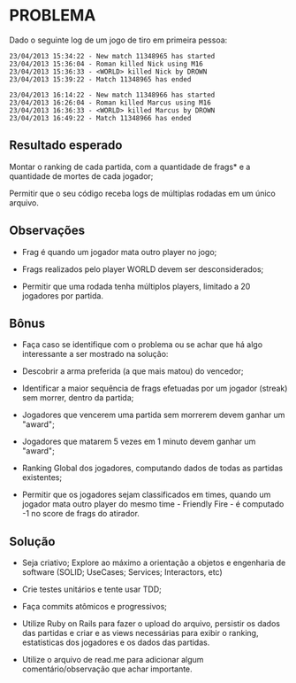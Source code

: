 # PROBLEMA
Dado o seguinte log de um jogo de tiro em primeira pessoa:

```
23/04/2013 15:34:22 - New match 11348965 has started
23/04/2013 15:36:04 - Roman killed Nick using M16
23/04/2013 15:36:33 - <WORLD> killed Nick by DROWN
23/04/2013 15:39:22 - Match 11348965 has ended

23/04/2013 16:14:22 - New match 11348966 has started
23/04/2013 16:26:04 - Roman killed Marcus using M16
23/04/2013 16:36:33 - <WORLD> killed Marcus by DROWN
23/04/2013 16:49:22 - Match 11348966 has ended
```

## Resultado esperado
Montar o ranking de cada partida, com a quantidade de frags* e a quantidade de mortes de cada jogador;

Permitir que o seu código receba logs de múltiplas rodadas em um único arquivo.
## Observações

- Frag é quando um jogador mata outro player no jogo;

- Frags realizados pelo player WORLD devem ser desconsiderados;

- Permitir que uma rodada tenha múltiplos players, limitado a 20 jogadores por partida.

## Bônus
- Faça caso se identifique com o problema ou se achar que há algo interessante a ser mostrado na solução:

- Descobrir a arma preferida (a que mais matou) do vencedor;

- Identificar a maior sequência de frags efetuadas por um jogador (streak) sem morrer, dentro da partida;

- Jogadores que vencerem uma partida sem morrerem devem ganhar um "award";

- Jogadores que matarem 5 vezes em 1 minuto devem ganhar um "award";

- Ranking Global dos jogadores, computando dados de todas as partidas existentes;

- Permitir que os jogadores sejam classificados em times, quando um jogador mata outro player do mesmo time - Friendly Fire - é computado -1 no score de frags do atirador.

## Solução
- Seja criativo;
Explore ao máximo a orientação a objetos e engenharia de software (SOLID; UseCases; Services; Interactors, etc)

- Crie testes unitários e tente usar TDD;

- Faça commits atômicos e progressivos;

- Utilize Ruby on Rails para fazer o upload do arquivo, persistir os dados das partidas e criar e as views necessárias para exibir o ranking, estatisticas dos jogadores e os dados das partidas.

- Utilize o arquivo de read.me para adicionar algum comentário/observação que achar importante.